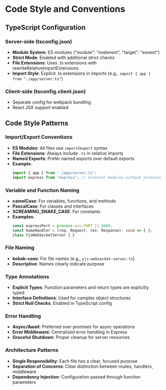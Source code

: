 # Code Style and Conventions

## TypeScript Configuration
### Server-side (tsconfig.json)
- **Module System**: ES modules ("module": "nodenext", "target": "esnext")
- **Strict Mode**: Enabled with additional strict checks
- **File Extensions**: Uses .ts extensions with rewriteRelativeImportExtensions
- **Import Style**: Explicit .ts extensions in imports (e.g., `import { app } from "./app/server.ts"`)

### Client-side (tsconfig.client.json) 
- Separate config for webpack bundling
- React JSX support enabled

## Code Style Patterns
### Import/Export Conventions
- **ES Modules**: All files use `import`/`export` syntax
- **File Extensions**: Always include `.ts` in relative imports
- **Named Exports**: Prefer named exports over default exports
- **Example**:
  ```typescript
  import { app } from "./app/server.ts";
  import express from "express"; // External modules without extension
  ```

### Variable and Function Naming
- **camelCase**: For variables, functions, and methods
- **PascalCase**: For classes and interfaces
- **SCREAMING_SNAKE_CASE**: For constants
- **Examples**:
  ```typescript
  const expressPort = process.env.PORT || 8080;
  const homeHandler = (req: Request, res: Response): void => { };
  class YjsWebSocketServer { }
  ```

### File Naming
- **kebab-case**: For file names (e.g., `yjs-websocket-server.ts`)
- **Descriptive**: Names clearly indicate purpose

### Type Annotations
- **Explicit Types**: Function parameters and return types are explicitly typed
- **Interface Definitions**: Used for complex object structures
- **Strict Null Checks**: Enabled in TypeScript config

### Error Handling
- **Async/Await**: Preferred over promises for async operations
- **Error Middleware**: Centralized error handling in Express
- **Graceful Shutdown**: Proper cleanup for server resources

### Architecture Patterns
- **Single Responsibility**: Each file has a clear, focused purpose
- **Separation of Concerns**: Clear distinction between routes, handlers, middleware
- **Dependency Injection**: Configuration passed through function parameters